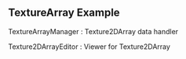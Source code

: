 ## TextureArray Example

TextureArrayManager : Texture2DArray data handler

Texture2DArrayEditor : Viewer for Texture2DArray
